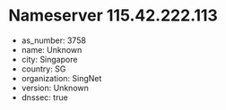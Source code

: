 # Nameserver 115.42.222.113

* as_number: 3758
* name: Unknown
* city: Singapore
* country: SG
* organization: SingNet
* version: Unknown
* dnssec: true
